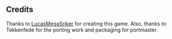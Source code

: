 ## Credits

Thanks to [LucasMegaSriker](https://lucasmegastriker.itch.io/beat-of-the-pixelheat) for creating this game.  Also, thanks to Tekkenfede for the porting work and packaging for portmaster.

